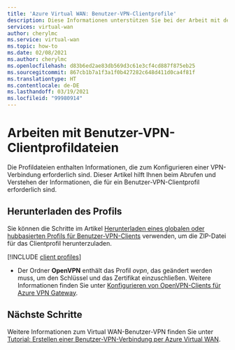 ```yaml
---
title: 'Azure Virtual WAN: Benutzer-VPN-Clientprofile'
description: Diese Informationen unterstützen Sie bei der Arbeit mit der Clientprofildatei.
services: virtual-wan
author: cherylmc
ms.service: virtual-wan
ms.topic: how-to
ms.date: 02/08/2021
ms.author: cherylmc
ms.openlocfilehash: d83b6ed2ae83db569d3c61e3cf4cd887f875eb25
ms.sourcegitcommit: 867cb1b7a1f3a1f0b427282c648d411d0ca4f81f
ms.translationtype: HT
ms.contentlocale: de-DE
ms.lasthandoff: 03/19/2021
ms.locfileid: "99980914"
---
```

# <a name="working-with-user-vpn-client-profile-files"></a>Arbeiten mit Benutzer-VPN-Clientprofildateien

Die Profildateien enthalten Informationen, die zum Konfigurieren einer VPN-Verbindung erforderlich sind. Dieser Artikel hilft Ihnen beim Abrufen und Verstehen der Informationen, die für ein Benutzer-VPN-Clientprofil erforderlich sind.

## <a name="download-the-profile"></a>Herunterladen des Profils

Sie können die Schritte im Artikel [Herunterladen eines globalen oder hubbasierten Profils für Benutzer-VPN-Clients](global-hub-profile.md) verwenden, um die ZIP-Datei für das Clientprofil herunterzuladen.

[!INCLUDE [client profiles](../../includes/vpn-gateway-vwan-vpn-profile-download.md)]

* Der Ordner **OpenVPN** enthält das Profil *ovpn*, das geändert werden muss, um den Schlüssel und das Zertifikat einzuschließen. Weitere Informationen finden Sie unter [Konfigurieren von OpenVPN-Clients für Azure VPN Gateway](../virtual-wan/howto-openvpn-clients.md#windows).

## <a name="next-steps"></a>Nächste Schritte

Weitere Informationen zum Virtual WAN-Benutzer-VPN finden Sie unter [Tutorial: Erstellen einer Benutzer-VPN-Verbindung per Azure Virtual WAN](virtual-wan-point-to-site-portal.md).
